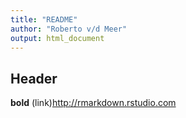 ```yaml
---
title: "README"
author: "Roberto v/d Meer"
output: html_document
---
```


## Header 
**bold**
(link)<http://rmarkdown.rstudio.com>
